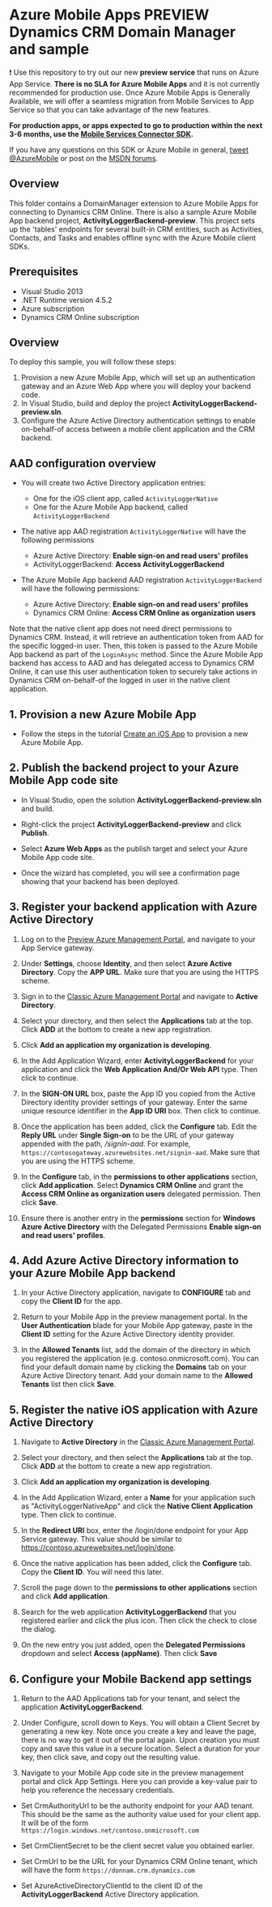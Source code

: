 # Azure Mobile Apps PREVIEW Dynamics CRM Domain Manager and sample

:exclamation: Use this repository to try out our new **preview service** that runs on Azure App Service. **There is no SLA for Azure Mobile Apps** and it is not currently recommended for production use. Once Azure Mobile Apps is Generally Available, we will offer a seamless migration from Mobile Services to App Service so that you can take advantage of the new features.

**For production apps, or apps expected to go to production within the next 3-6 months, use the [Mobile Services Connector SDK](../MobileServicesCrm).**

If you have any questions on this SDK or Azure Mobile in general, [tweet @AzureMobile](https://twitter.com/AzureMobile) or post on the [MSDN forums](https://social.msdn.microsoft.com/forums/azure/en-US/home?forum=azuremobile).

## Overview

This folder contains a DomainManager extension to Azure Mobile Apps for connecting to Dynamics CRM Online. There is also a sample Azure Mobile App backend project, **ActivityLoggerBackend-preview**. This project sets up the 'tables' endpoints for several built-in CRM entities, such as Activities, Contacts, and Tasks and enables offline sync with the Azure Mobile client SDKs.

## Prerequisites 

- Visual Studio 2013
- .NET Runtime version 4.5.2
- Azure subscription
- Dynamics CRM Online subscription

## Overview

To deploy this sample, you will follow these steps:

1. Provision a new Azure Mobile App, which will set up an authentication gateway and an Azure Web App where you will deploy your backend code.
2. In Visual Studio, build and deploy the project **ActivityLoggerBackend-preview.sln**.
3. Configure the Azure Active Directory authentication settings to enable on-behalf-of access between a mobile client application and the CRM backend.

## AAD configuration overview

- You will create two Active Directory application entries:
  - One for the iOS client app, called `ActivityLoggerNative`
  - One for the Azure Mobile App backend, called `ActivityLoggerBackend`

- The native app AAD registration `ActivityLoggerNative` will have the following permissions
  - Azure Active Directory: **Enable sign-on and read users' profiles**
  - ActivityLoggerBackend: **Access ActivityLoggerBackend**

- The Azure Mobile App backend AAD registration `ActivityLoggerBackend` will have the following permissions:
  - Azure Active Directory: **Enable sign-on and read users' profiles**
  - Dynamics CRM Online: **Access CRM Online as organization users**

Note that the native client app does not need direct permissions to Dynamics CRM. Instead, it will retrieve an authentication token from AAD for the specific logged-in user. Then, this token is passed to the Azure Mobile App backend as part of the `LoginAsync` method. Since the Azure Mobile App backend has access to AAD and has delegated access to Dynamics CRM Online, it can use this user authentication token to securely take actions in Dynamics CRM on-behalf-of the logged in user in the native client application.

## 1. Provision a new Azure Mobile App

- Follow the steps in the tutorial [Create an iOS App](https://azure.microsoft.com/en-us/documentation/articles/app-service-mobile-dotnet-backend-ios-get-started-preview/) to provision a new Azure Mobile App.

## 2. Publish the backend project to your Azure Mobile App code site

- In Visual Studio, open the solution **ActivityLoggerBackend-preview.sln** and build.

- Right-click the project **ActivityLoggerBackend-preview** and click **Publish**.

- Select **Azure Web Apps** as the publish target and select your Azure Mobile App code site.

- Once the wizard has completed, you will see a confirmation page showing that your backend has been deployed.

## 3. Register your backend application with Azure Active Directory

1. Log on to the [Preview Azure Management Portal], and navigate to your App Service gateway.

2. Under **Settings**, choose **Identity**, and then select **Azure Active Directory**. Copy the **APP URL**. Make sure that you are using the HTTPS scheme.

3. Sign in to the [Classic Azure Management Portal] and navigate to **Active Directory**.

4. Select your directory, and then select the **Applications** tab at the top. Click **ADD** at the bottom to create a new app registration. 

5. Click **Add an application my organization is developing**.

6. In the Add Application Wizard, enter **ActivityLoggerBackend** for your application and click the **Web Application And/Or Web API** type. Then click to continue.

7. In the **SIGN-ON URL** box, paste the App ID you copied from the Active Directory identity provider settings of your gateway. Enter the same unique resource identifier in the **App ID URI** box. Then click to continue.

8. Once the application has been added, click the **Configure** tab. Edit the **Reply URL** under **Single Sign-on** to be the URL of your gateway appended with the path, _/signin-aad_. For example, `https://contosogateway.azurewebsites.net/signin-aad`. Make sure that you are using the HTTPS scheme.

9. In the **Configure** tab, in the **permissions to other applications** section, click **Add application**. Select **Dynamics CRM Online** and grant the **Access CRM Online as organization users** delegated permission. Then click **Save**.

10. Ensure there is another entry in the **permissions** section for **Windows Azure Active Directory** with the Delegated Permissions **Enable sign-on and read users' profiles**.

## <a name="secrets"> </a>4. Add Azure Active Directory information to your Azure Mobile App backend

1. In your Active Directory application, navigate to **CONFIGURE** tab and copy the **Client ID** for the app.

2. Return to your Mobile App in the preview management portal. In the **User Authentication** blade for your Mobile App gateway, paste in the **Client ID** setting for the Azure Active Directory identity provider.
  
3. In the **Allowed Tenants** list, add the domain of the directory in which you registered the application (e.g. contoso.onmicrosoft.com). You can find your default domain name by clicking the **Domains** tab on your Azure Active Directory tenant. Add your domain name to the **Allowed Tenants** list then click **Save**.  

## 5. Register the native iOS application with Azure Active Directory

1. Navigate to **Active Directory** in the [Classic Azure Management Portal].

2. Select your directory, and then select the **Applications** tab at the top. Click **ADD** at the bottom to create a new app registration. 

3. Click **Add an application my organization is developing**.

4. In the Add Application Wizard, enter a **Name** for your application such as "ActivityLoggerNativeApp" and click the  **Native Client Application** type. Then click to continue.

5. In the **Redirect URI** box, enter the /login/done endpoint for your App Service gateway. This value should be similar to https://contoso.azurewebsites.net/login/done.

6. Once the native application has been added, click the **Configure** tab. Copy the **Client ID**. You will need this later.

7. Scroll the page down to the **permissions to other applications** section and click **Add application**.

8. Search for the web application **ActivityLoggerBackend** that you registered earlier and click the plus icon. Then click the check to close the dialog.

9. On the new entry you just added, open the **Delegated Permissions** dropdown and select **Access (appName)**. Then click **Save**

## 6. Configure your Mobile Backend app settings

1. Return to the AAD Applications tab for your tenant, and select the application **ActivityLoggerBackend**.

2. Under Configure, scroll down to Keys. You will obtain a Client Secret by generating a new key. Note once you create a key and leave the page, there is no way to get it out of the portal again. Upon creation you must copy and save this value in a secure location. Select a duration for your key, then click save, and copy out the resulting value.

3. Navigate to your Mobile App code site in the preview management portal and click App Settings. Here you can provide a key-value pair to help you reference the necessary credentials.

* Set CrmAuthorityUrl to be the authority endpoint for your AAD tenant. This should be the same as the authority value used for your client app. It will be of the form `https://login.windows.net/contoso.onmicrosoft.com`

* Set CrmClientSecret to be the client secret value you obtained earlier.

* Set CrmUrl to be the URL for your Dynamics CRM Online tenant, which will have the form `https://donnam.crm.dynamics.com`

* Set AzureActiveDirectoryClientId to the client ID of the **ActivityLoggerBackend** Active Directory application.

[Azure Management Portal]: https://manage.windowsazure.com/
[Preview Azure Management Portal]: https://portal.azure.com/
[Classic Azure Management Portal]: https://manage.windowsazure.com/
